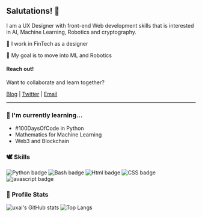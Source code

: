 ## Salutations! 👋
I am a UX Designer with front-end Web development skills that is interested in AI, Machine Learning, Robotics and cryptography.

💼 I work in FinTech as a designer

🌟 My goal is to move into ML and Robotics

#### Reach out!
Want to collaborate and learn together?

[Blog](https://uxai.net) | [Twitter](https://twitter.com/uxai_net) | [Email](mailto:sudo@uxai.net)

-----------

### 🌱 I'm currently learning...
* #100DaysOfCode in Python
* Mathematics for Machine Learning
* Web3 and Blockchain

### 🕊 Skills
![Python badge](https://img.shields.io/badge/Python-Beginner-brightgreen?style=flat-square&logo=Python) ![Bash badge](https://img.shields.io/badge/BASH-Beginner-brightgreen?style=flat-square&logo=Bash)
![Html badge](https://img.shields.io/badge/HTML5-PRO-blue?style=flat-square&logo=HTML5) ![CSS badge](https://img.shields.io/badge/CSS-PRO-blue?style=flat-square&logo=CSS) ![javascript badge](https://img.shields.io/badge/JS-Intermediate-orange?style=flat-square&logo=javascript)

### 🔰 Profile Stats
![uxai's GitHub stats](https://github-readme-stats.vercel.app/api?username=uxai&theme=onedark&show_icons=true)
![Top Langs](https://github-readme-stats.vercel.app/api/top-langs/?username=uxai&layout=compact&theme=onedark)
